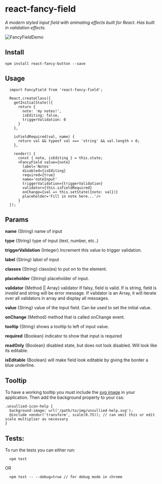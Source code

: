 # react-fancy-field

*A modern styled input field with animating effects built for React. Has built in validation effects.*

![FancyFieldDemo](https://github.com/the-unsullied/react-fancy-field/blob/demo/fancyfielddemo.gif)

## Install
```
npm install react-fancy-button --save
```

## Usage
```
  import FancyField from 'react-fancy-field';

  React.createClass({
    getInitialState(){
      return {
        note: 'my notes!',
        isEditing: false,
        triggerValidation: 0
      }
    },

    isFieldRequired(val, name) {
      return val && typeof val === 'string' && val.length > 0;
    },

    render() {
      const { note, isEditing } = this.state;
      <FancyField value={note}
        label='Notes'
        disabled={isEditing}
        required={true}
        name='noteInput'
        triggerValidation={triggerValidation}
        validator={this.isFieldRequired}
        onChange={val => this.setState({note: val})}
        placeholder='Fill in note here...'/>
      }
  });
```


## Params

**name** {String} name of input

**type** {String} type of input (text, number, etc..)

**triggerValidation** {Integer} Increment this value to trigger validation.

**label** {String} label of input

**classes** {String} class(es) to put on to the <FancyButton /> element.

**placeholder** {String} placeholder of input.

**validator** {Method || Array} validator If falsy, field is valid. If is string, field is *invalid* and string will be error message. If validator is an Array, it will iterate over all validators in array and display all messages.

**value** {String} value of the input field. Can be used to set the initial value.

**onChange** {Method} method that is called onChange event.

**tooltip** {String} shows a tooltip to left of input value.

**required** {Boolean} indicator to show that input is required

**readOnly** {Boolean} disabled state, but does not look disabled. Will look like its editable.

**isEditable** {Boolean} will make field look editable by giving the border a blue underline.

## Tooltip
To have a working tooltip you must include the [svg image](https://github.com/the-unsullied/react-fancy-field/blob/master/assets/unsullied-help.svg) in your application. Then add the background property to your css:

```
.unsullied-icon-help {
  background-image: url('/path/to/img/unsullied-help.svg');
  @include vendor('transform', scale(0.75)); // can omit this or edit scale multiplier as necessary
}
```

## Tests:
To run the tests you can either run:
```
  npm test
```

OR

```
  npm test -- --debug=true // for debug mode in chrome
```
